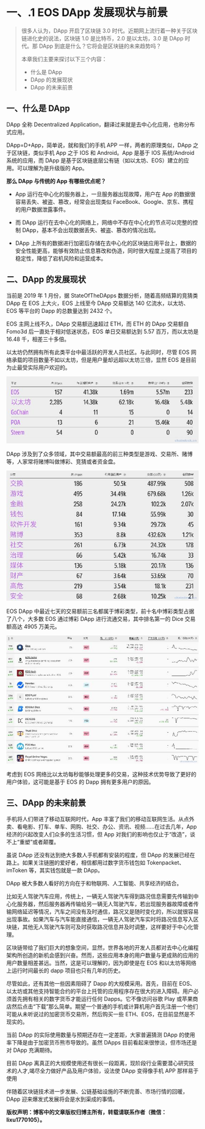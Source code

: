 # 一、.1 EOS DApp 发展现状与前景

> 很多人认为，DApp 开启了区块链 3.0 时代。近期网上流行着一种关于区块链进化史的说法，区块链 1.0 是比特币，2.0 是以太坊，3.0 是 DApp 时代。那 DApp 到底是什么？它将会是区块链的未来趋势吗？
> 
> 本章我们主要来探讨以下三个内容：
> 
> *   什么是 DApp
> *   DApp 的发展现状
> *   DApp 的未来前景

## 一、什么是 DApp

DApp 全称 Decentralized Application，翻译过来就是去中心化应用，也称分布式应用。

DApp=D+App，简单说，就和我们的手机 APP 一样，两者的原理类似，DApp 之于区块链，类似手机 App 之于 IOS 和 Android。App 是基于 IOS 系统/Android 系统的应用，而 DApp 是基于区块链底层公有链（如以太坊、EOS）建立的应用。可以理解为是升级版的 App。

**那么 DApp 与传统的 App 有哪些优点呢？**

*   App 运行在中心化的服务器上，一旦服务器出现故障，用户在 App 的数据很容易丢失、被盗、篡改，经常会出现类似 FaceBook、Google、京东、携程的用户数据泄露事件。

*   而 DApp 运行在去中心化的网络上，网络中不存在中心化的节点可以完整的控制 DApp，基本不会出现数据丢失、被盗、篡改的情况出现。

*   DApp 上所有的数据进行加密后存储在去中心化的区块链应用平台上，数据的安全性能更高，能够有效防止信息篡改和伪造，同时很大程度上提高了项目的稳定性，降低了宕机风险和运营成本。

## 二、DApp 的发展现状

当前是 2019 年 1 月份，据 StateOfTheDApps 数据分析，随着高频结算的竞猜类 DApp 在 EOS 上大火，EOS 上线至今 DApp 交易额达 140 亿流水，以太坊、EOS 等平台的 Dapp 的总数量达到 2432 个。

EOS 主网上线不久，DApp 交易额迅速超过 ETH，而 ETH 的 DApp 交易额自 Fomo3d 后一直处于相对低迷状态，EOS 单日交易额达到 5.57 百万，而以太坊是 16.48 千，相差三十多倍。

以太坊仍然拥有所有此类平台中最活跃的开发人员社区。与此同时，尽管 EOS 网络承载的项目数量不如以太坊，但是用户量却远超以太坊三倍，显然 EOS 是目前为止最受实际用户欢迎的。

![68876523-B264-4394-9CD7-ED002680AA42](img/435e9fb791d425b8fad235e8744e51b9.jpg)

DApp 涉及到了众多领域，其中交易额最高的前三种类型是游戏、交易所、赌博等，人家常将赌博叫做博彩、竞猜或者资金盘。

![C5A5338C-B6A7-4142-82AE-26EB2F99527E](img/c9d191caa85a3e3f6bdb49373c6382d9.jpg)

EOS DApp 中最近七天的交易额前三名都属于博彩类型，前十名中博彩类型占据了八个，大多数 EOS 通过博彩 DApp 进行流通交易，其中排名第一的 Dice 交易额高达 4905 万美元。

![B32CE7A3-79B0-437D-9DCA-33B2B60F649C](img/93925266286b223e565315da29dabea5.jpg)

考虑到 EOS 网络比以太坊每秒能够处理更多的交易，这种技术优势导致了更好的用户体验，这可能是基于 EOS 的 Dapp 拥有更多用户的原因。

## 三、DApp 的未来前景

手机将人们带进了移动互联网时代，App 丰富了我们的移动互联网生活。从点外卖、看电影、打车、单车、网购、社交、办公、资讯、视频......在过去几年，App 经济的兴起改变人们众多的生活习惯，但 App 对我们的影响也仅止于“改造”，谈不上“重塑”或者颠覆。

虽说 DApp 还没有达到绝大多数人手机都有安装的程度，但 DApp 的发展已经在路上。如果关注链圈的爱好者，相信都用过数字货币钱包如 Tokenpacket、imToken 等，其实钱包就是一款 DApp。

DApp 被大多数人看好的方向在于和物联网、人工智能、共享经济的结合。

比如无人驾驶汽车应用，传统上，一辆无人驾驶汽车得到路况信息需要先传输到中心化服务器，然后服务器再传输给另一辆无人驾驶汽车，若出现服务器故障或者传输网络延迟等情况，汽车之间没有及时通信，路况又是随时变化的，所以就很容易出现事故。如果汽车与汽车能直接通信，一辆无人驾驶汽车实时将路况信息写入区块链，其他无人驾驶汽车则可及时获取路况信息并及时调整，这样要好于中心化管理。

区块链带给了我们巨大的想象空间，显然，世界各地的开发人员都对去中心化编程架构所创造的新机会感到兴奋。然而，这些应用本身的用户数量与更成熟的应用的用户数量相差甚远。当然，这是可以理解的，因为即使是在 EOS 和以太坊等网络上运行时间最长的 dapp 项目也只有几年的历史。

尽管如此，还有其他一些因素阻碍了 Dapp 的大规模采用。首先，目前在 EOS、以太坊或其他支持智能合约的平台上托管的应用程序存在很大的进入障碍。用户必须首先拥有相关的数字货币才能运行任何 Dapps。它不像访问谷歌 Play 或苹果商店然后点击“下载”那么简单。期望一个普通的手机或计算机用户首先注册一个他们可能从未听说过的加密货币交易所，然后购买一些 ETH、EOS，在目前显然是不现实的。

当前 DApp 的实际使用数量与预期还存在一定差距，大家普遍猜测 DApp 的使用率下降是由于加密货币熊市导致的。虽然 DApps 目前看起来很惨淡，但市场还是对 DApp 充满期待。

目前 DApp 离真正的大规模使用还有很长一段距离，现阶段行业需要潜心研究技术的人才,竭尽全力做好产品及用户体验，设法使 DApp 变得像手机 APP 那样易于使用

伴随着区块链技术进一步发展、公链基础设施的不断完善、市场行情的回暖，DApp 迎来爆发式发展将会是水到渠成的事情。

**版权声明：博客中的文章版权归博主所有，转载请联系作者（微信：lixu1770105）。**
